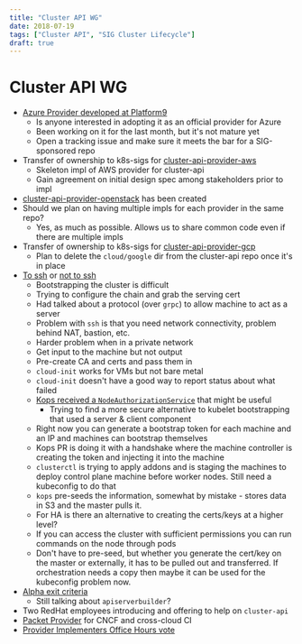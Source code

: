 ```yaml
---
title: "Cluster API WG"
date: 2018-07-19
tags: ["Cluster API", "SIG Cluster Lifecycle"]
draft: true
---
```


# Cluster API WG

* [Azure Provider developed at Platform9](https://github.com/platform9/azure-provider)
  * Is anyone interested in adopting it as an official provider for Azure
  * Been working on it for the last month, but it's not mature yet
  * Open a tracking issue and make sure it meets the bar for a SIG-sponsored repo
* Transfer of ownership to k8s-sigs for [cluster-api-provider-aws](https://github.com/detiber/cluster-api-provider-aws)
  * Skeleton impl of AWS provider for cluster-api
  * Gain agreement on initial design spec among stakeholders prior to impl
* [cluster-api-provider-openstack](https://github.com/kubernetes-sigs/cluster-api-provider-openstack) has been created
* Should we plan on having multiple impls for each provider in the same repo?
  * Yes, as much as possible. Allows us to share common code even if there are
    multiple impls
* Transfer of ownership to k8s-sigs for [cluster-api-provider-gcp](https://github.com/roberthbailey/cluster-api-provider-gcp)
  * Plan to delete the `cloud/google` dir from the cluster-api repo once it's in
    place
* [To ssh](https://github.com/kubernetes-sigs/cluster-api/issues/160) or [not to ssh](https://github.com/kubernetes-sigs/cluster-api/issues/122)
  * Bootstrapping the cluster is difficult
  * Trying to configure the chain and grab the serving cert
  * Had talked about a protocol (over `grpc`) to allow machine to act as a server
  * Problem with `ssh` is that you need network connectivity, problem behind
    NAT, bastion, etc.
  * Harder problem when in a private network
  * Get input to the machine but not output
  * Pre-create CA and certs and pass them in
  * `cloud-init` works for VMs but not bare metal
  * `cloud-init` doesn't have a good way to report status about what failed
  * [Kops received a `NodeAuthorizationService`](https://github.com/kubernetes/kops/pull/5317) that might be useful
    * Trying to find a more secure alternative to kubelet bootstrapping that
      used a server & client component
  * Right now you can generate a bootstrap token for each machine and an IP and
    machines can bootstrap themselves
  * Kops PR is doing it with a handshake where the machine controller is creating
    the token and injecting it into the machine
  * `clusterctl` is trying to apply addons and is staging the machines to deploy
    control plane machine before worker nodes. Still need a kubeconfig to do that
  * `kops` pre-seeds the information, somewhat by mistake - stores data in S3
    and the master pulls it.
  * For HA is there an alternative to creating the certs/keys at a higher level?
  * If you can access the cluster with sufficient permissions you can run commands
    on the node through pods
  * Don't have to pre-seed, but whether you generate the cert/key on the master
    or externally, it has to be pulled out and transferred. If orchestration needs
    a copy then maybe it can be used for the kubeconfig problem now.
* [Alpha exit criteria](https://github.com/kubernetes-sigs/cluster-api/issues/250)
  * Still talking about `apiserverbuilder`?
* Two RedHat employees introducing and offering to help on `cluster-api`
* [Packet Provider](https://github.com/kubernetes-sigs/cluster-api/issues/431) for CNCF and cross-cloud CI
* [Provider Implementers Office Hours vote](https://doodle.com/poll/3ieeufbfz522x8yd)
